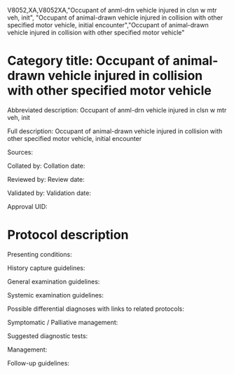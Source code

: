 V8052,XA,V8052XA,"Occupant of anml-drn vehicle injured in clsn w mtr veh, init", "Occupant of animal-drawn vehicle injured in collision with other specified motor vehicle, initial encounter","Occupant of animal-drawn vehicle injured in collision with other specified motor vehicle"
# Category title: Occupant of animal-drawn vehicle injured in collision with other specified motor vehicle

Abbreviated description: Occupant of anml-drn vehicle injured in clsn w mtr veh, init

Full description: Occupant of animal-drawn vehicle injured in collision with other specified motor vehicle, initial encounter

Sources:

Collated by:
Collation date:

Reviewed by:
Review date:

Validated by:
Validation date:

Approval UID:

# Protocol description

Presenting conditions:

History capture guidelines:

General examination guidelines:

Systemic examination guidelines:

Possible differential diagnoses with links to related protocols:

Symptomatic / Palliative management:

Suggested diagnostic tests:

Management:

Follow-up guidelines:
